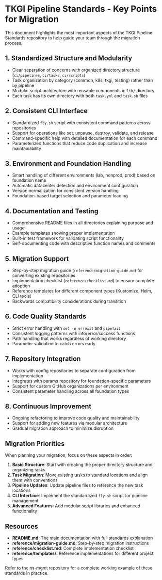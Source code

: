 # TKGI Pipeline Standards - Key Points for Migration

This document highlights the most important aspects of the TKGI Pipeline Standards repository to help guide your team through the migration process.

## 1. Standardized Structure and Modularity

- Clear separation of concerns with organized directory structure (`ci/pipelines`, `ci/tasks`, `ci/scripts`)
- Task organization by category (common, k8s, tkgi, testing) rather than by pipeline
- Modular script architecture with reusable components in `lib/` directory
- Each task has its own directory with both `task.yml` and `task.sh` files

## 2. Consistent CLI Interface

- Standardized `fly.sh` script with consistent command patterns across repositories
- Support for operations like set, unpause, destroy, validate, and release
- Command-specific help with detailed documentation for each command
- Parameterized functions that reduce code duplication and increase maintainability

## 3. Environment and Foundation Handling

- Smart handling of different environments (lab, nonprod, prod) based on foundation name
- Automatic datacenter detection and environment configuration
- Version normalization for consistent version handling
- Foundation-based target selection and parameter loading

## 4. Documentation and Testing

- Comprehensive README files in all directories explaining purpose and usage
- Example templates showing proper implementation
- Built-in test framework for validating script functionality
- Self-documenting code with descriptive function names and comments

## 5. Migration Support

- Step-by-step migration guide (`reference/migration-guide.md`) for converting existing repositories
- Implementation checklist (`reference/checklist.md`) to ensure complete adoption
- Reference templates for different component types (Kustomize, Helm, CLI tools)
- Backwards compatibility considerations during transition

## 6. Code Quality Standards

- Strict error handling with `set -o errexit` and `pipefail`
- Consistent logging patterns with info/error/success functions
- Path handling that works regardless of working directory
- Parameter validation to catch errors early

## 7. Repository Integration

- Works with config repositories to separate configuration from implementation
- Integrates with params repository for foundation-specific parameters
- Support for custom GitHub organizations per environment
- Consistent parameter handling across all foundation types

## 8. Continuous Improvement

- Ongoing refactoring to improve code quality and maintainability
- Support for adding new features via modular architecture
- Gradual migration approach to minimize disruption

## Migration Priorities

When planning your migration, focus on these aspects in order:

1. **Basic Structure**: Start with creating the proper directory structure and organizing tasks
2. **Task Migration**: Move existing tasks to standard locations and align them with conventions
3. **Pipeline Updates**: Update pipeline files to reference the new task locations
4. **CLI Interface**: Implement the standardized `fly.sh` script for pipeline management
5. **Advanced Features**: Add modular script libraries and enhanced functionality

## Resources

- **README.md**: The main documentation with full standards explanation
- **reference/migration-guide.md**: Step-by-step migration instructions
- **reference/checklist.md**: Complete implementation checklist
- **reference/templates/**: Reference implementations for different project types

Refer to the ns-mgmt repository for a complete working example of these standards in practice.
